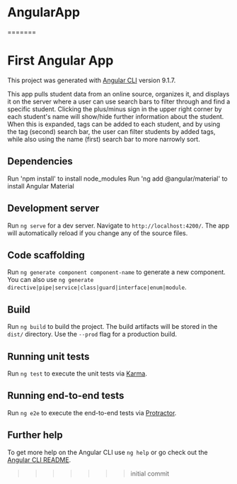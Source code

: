 
# AngularApp
=======
# First Angular App

This project was generated with [Angular CLI](https://github.com/angular/angular-cli) version 9.1.7.

This app pulls student data from an online source, organizes it, and displays it on the server where a user can use search bars to filter through and find a specific student. Clicking the plus/minus sign in the upper right corner by each student's name will show/hide further information about the student. When this is expanded, tags can be added to each student, and by using the tag (second) search bar, the user can filter students by added tags, while also using the name (first) search bar to more narrowly sort. 

## Dependencies 
Run 'npm install' to install node_modules 
Run 'ng add @angular/material' to install Angular Material

## Development server

Run `ng serve` for a dev server. Navigate to `http://localhost:4200/`. The app will automatically reload if you change any of the source files.

## Code scaffolding

Run `ng generate component component-name` to generate a new component. You can also use `ng generate directive|pipe|service|class|guard|interface|enum|module`.

## Build

Run `ng build` to build the project. The build artifacts will be stored in the `dist/` directory. Use the `--prod` flag for a production build.

## Running unit tests

Run `ng test` to execute the unit tests via [Karma](https://karma-runner.github.io).

## Running end-to-end tests

Run `ng e2e` to execute the end-to-end tests via [Protractor](http://www.protractortest.org/).

## Further help

To get more help on the Angular CLI use `ng help` or go check out the [Angular CLI README](https://github.com/angular/angular-cli/blob/master/README.md).
>>>>>>> initial commit
